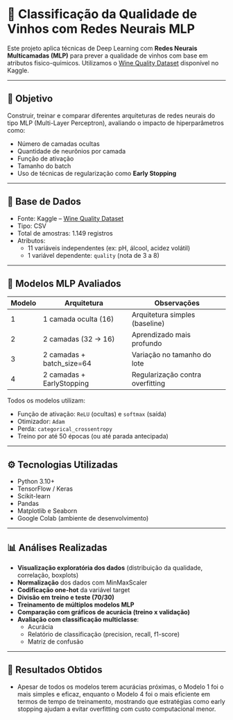 # 🍷 Classificação da Qualidade de Vinhos com Redes Neurais MLP

Este projeto aplica técnicas de Deep Learning com **Redes Neurais Multicamadas (MLP)** para prever a qualidade de vinhos com base em atributos fisico-químicos. Utilizamos o [Wine Quality Dataset](https://www.kaggle.com/datasets/yasserh/wine-quality-dataset) disponível no Kaggle.

---

## 🎯 Objetivo

Construir, treinar e comparar diferentes arquiteturas de redes neurais do tipo MLP (Multi-Layer Perceptron), avaliando o impacto de hiperparâmetros como:
- Número de camadas ocultas
- Quantidade de neurônios por camada
- Função de ativação
- Tamanho do batch
- Uso de técnicas de regularização como **Early Stopping**

---

## 🧪 Base de Dados

- Fonte: Kaggle – [Wine Quality Dataset](https://www.kaggle.com/datasets/yasserh/wine-quality-dataset)
- Tipo: CSV
- Total de amostras: 1.149 registros
- Atributos:
  - 11 variáveis independentes (ex: pH, álcool, acidez volátil)
  - 1 variável dependente: `quality` (nota de 3 a 8)

---

## 🧠 Modelos MLP Avaliados

| Modelo | Arquitetura               | Observações                         |
|--------|---------------------------|-------------------------------------|
| 1      | 1 camada oculta (16)      | Arquitetura simples (baseline)      |
| 2      | 2 camadas (32 → 16)       | Aprendizado mais profundo           |
| 3      | 2 camadas + batch_size=64 | Variação no tamanho do lote         |
| 4      | 2 camadas + EarlyStopping | Regularização contra overfitting    |

Todos os modelos utilizam:
- Função de ativação: `ReLU` (ocultas) e `softmax` (saída)
- Otimizador: `Adam`
- Perda: `categorical_crossentropy`
- Treino por até 50 épocas (ou até parada antecipada)

---

## ⚙️ Tecnologias Utilizadas

- Python 3.10+
- TensorFlow / Keras
- Scikit-learn
- Pandas
- Matplotlib e Seaborn
- Google Colab (ambiente de desenvolvimento)

---

## 📊 Análises Realizadas

- **Visualização exploratória dos dados** (distribuição da qualidade, correlação, boxplots)
- **Normalização** dos dados com MinMaxScaler
- **Codificação one-hot** da variável target
- **Divisão em treino e teste (70/30)**
- **Treinamento de múltiplos modelos MLP**
- **Comparação com gráficos de acurácia (treino x validação)**
- **Avaliação com classificação multiclasse**:
  - Acurácia
  - Relatório de classificação (precision, recall, f1-score)
  - Matriz de confusão

---

## 📌 Resultados Obtidos

- Apesar de todos os modelos terem acurácias próximas, o Modelo 1 foi o mais simples e eficaz, enquanto o Modelo 4 foi o mais eficiente em termos de tempo de treinamento, mostrando que estratégias como early stopping ajudam a evitar overfitting com custo computacional menor.



